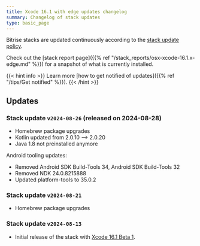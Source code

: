 ```yaml
---
title: Xcode 16.1 with edge updates changelog
summary: Changelog of stack updates
type: basic_page
---
```


Bitrise stacks are updated continuously according to the [stack update policy](https://devcenter.bitrise.io/en/infrastructure/build-stacks/stack-update-policy.html).

Check out the [stack report page]({{% ref "/stack_reports/osx-xcode-16.1.x-edge.md" %}}) for a snapshot of what is currently installed.

{{< hint info >}}
Learn more [how to get notified of updates]({{% ref "/tips/Get notified" %}}).
{{< /hint >}}

## Updates

### Stack update `v2024-08-26` (released on 2024-08-28)

- Homebrew package upgrades
- Kotlin updated from 2.0.10 --> 2.0.20
- Java 1.8 not preinstalled anymore

Android tooling updates:
- Removed Android SDK Build-Tools 34, Android SDK Build-Tools 32
- Removed NDK 24.0.8215888
- Updated platform-tools to 35.0.2

### Stack update `v2024-08-21`

- Homebrew package upgrades

### Stack update `v2024-08-13`

- Initial release of the stack with [Xcode 16.1 Beta 1](https://developer.apple.com/documentation/xcode-release-notes/xcode-16_1-release-notes).


